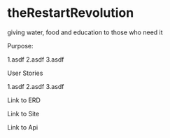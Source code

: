 # theRestartRevolution
giving water, food and education to those who need it

Purpose:

1.asdf
2.asdf
3.asdf

User Stories

1.asdf
2.asdf
3.asdf

Link to ERD

Link to Site

Link to Api
